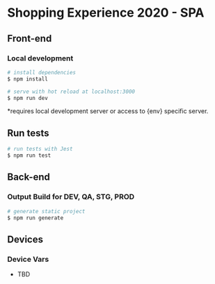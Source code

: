 # Shopping Experience 2020 - SPA 


## Front-end
### Local development

``` bash
# install dependencies
$ npm install

# serve with hot reload at localhost:3000
$ npm run dev
```
*requires local development server or access to {env} specific server.

## Run tests
``` bash
# run tests with Jest
$ npm run test
```


## Back-end
### Output Build for DEV, QA, STG, PROD
``` bash
# generate static project
$ npm run generate
```

## Devices
### Device Vars 

  - TBD
